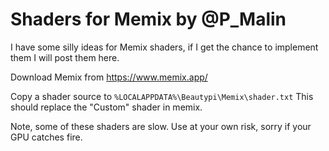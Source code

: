 # Shaders for Memix by @P_Malin

I have some silly ideas for Memix shaders, if I get the chance to implement them I will post them here.

Download Memix from https://www.memix.app/

Copy a shader source to `%LOCALAPPDATA%\Beautypi\Memix\shader.txt`
This should replace the "Custom" shader in memix.

Note, some of these shaders are slow. Use at your own risk, sorry if your GPU catches fire.

